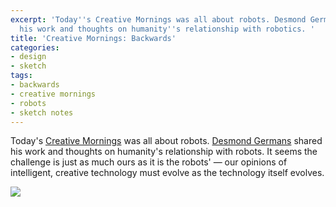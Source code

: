 ```yaml
---
excerpt: 'Today''s Creative Mornings was all about robots. Desmond Germans shared
  his work and thoughts on humanity''s relationship with robotics. '
title: 'Creative Mornings: Backwards'
categories:
- design
- sketch
tags:
- backwards
- creative mornings
- robots
- sketch notes
---
```


Today's [Creative Mornings](http://www.creativemornings.com) was all about robots. [Desmond Germans](http://www.germansmedia.nl) shared his work and thoughts on humanity's relationship with robots. It seems the challenge is just as much ours as it is the robots' — our opinions of intelligent, creative technology must evolve as the technology itself evolves.

![](/blog/old-uploads/2013/05/creativeMornings.jpg)
